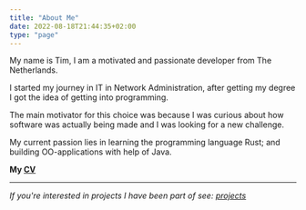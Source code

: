 ```yaml
---
title: "About Me"
date: 2022-08-18T21:44:35+02:00
type: "page"
---
```


My name is Tim, I am a motivated and passionate developer from The Netherlands. 

I started my journey in IT in Network Administration, after getting my degree I got the idea of getting into programming. 

The main motivator for this choice was because I was curious about how software was actually being made and I was looking for a new challenge.

My current passion lies in learning the programming language Rust; and building OO-applications with help of Java.

**My [CV](/CV.pdf)**

***

*If you're interested in projects I have been part of see: [projects](/en/projects)*